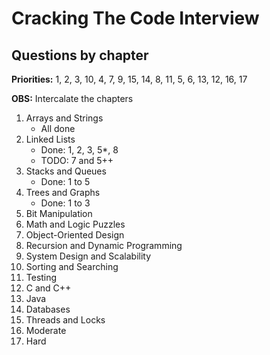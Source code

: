 # Cracking The Code Interview

## Questions by chapter

**Priorities:** 1, 2, 3, 10, 4, 7, 9, 15, 14, 8, 11, 5, 6, 13, 12, 16, 17

**OBS:** Intercalate the chapters

1. Arrays and Strings
    - All done
2. Linked Lists
    - Done: 1, 2, 3, 5*, 8
    - TODO: 7 and 5++
3. Stacks and Queues
    - Done: 1 to 5
4. Trees and Graphs
    - Done: 1 to 3
5. Bit Manipulation
6. Math and Logic Puzzles
7. Object-Oriented Design
8. Recursion and Dynamic Programming
9. System Design and Scalability
10. Sorting and Searching
11. Testing
12. C and C++
13. Java
14. Databases
15. Threads and Locks
16. Moderate
17. Hard
